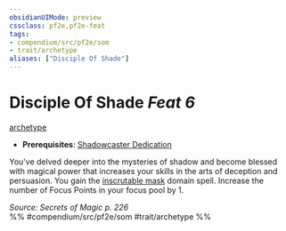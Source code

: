 ```yaml
---
obsidianUIMode: preview
cssclass: pf2e,pf2e-feat
tags:
- compendium/src/pf2e/som
- trait/archetype
aliases: ["Disciple Of Shade"]
---
```

# Disciple Of Shade  *Feat 6*  
[archetype](/rules/traits/archetype.md)  

- **Prerequisites**: [Shadowcaster Dedication](/compendium/feats/shadowcaster-dedication-som.md)

You've delved deeper into the mysteries of shadow and become blessed with magical power that increases your skills in the arts of deception and persuasion. You gain the [inscrutable mask](/compendium/spells/inscrutable-mask-som.md) domain spell. Increase the number of Focus Points in your focus pool by 1.

*Source: Secrets of Magic p. 226*  
%% #compendium/src/pf2e/som #trait/archetype %%